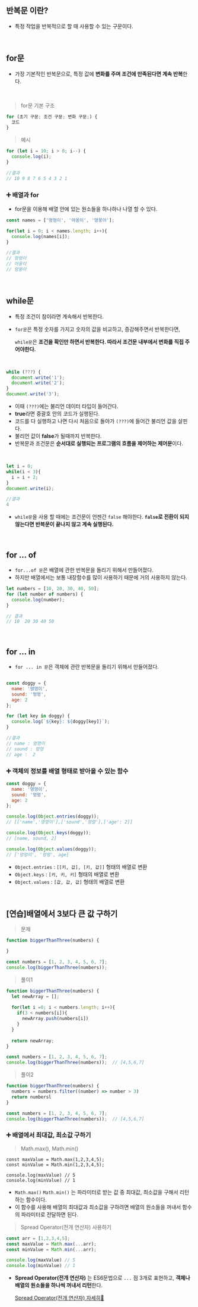 ## 반복문 이란?
- 특정 작업을 반복적으로 할 때 사용할 수 있는 구문이다.

<br>

## for문
- 가장 기본적인 반복문으로, 특정 값에 **변화를 주며 조건에 만족된다면 계속 반복**한다.

<br>

> for문 기본 구조

```javascript
for (초기 구문; 조건 구문; 변화 구문;) {
  코드
}

```

> 예시
```javascript
for (let i = 10; i > 0; i--) {
  console.log(i);
}

//결과
// 10 9 8 7 6 5 4 3 2 1
```

### ➕ 배열과 for
- for문을 이용해 배열 안에 있는 원소들을 하나하나 나열 할 수 있다.

```javascript
const names = ['멍멍이', '야옹이', '멍뭉이'];

for(let i = 0; i < names.length; i++){
  console.log(names[i]);
}

//결과
// 멍멍이
// 야옹이
// 멍뭉이

```


<br>

## while문
- 특정 조건이 참이라면 계속해서 반복한다.
- ```for문```은 특정 숫자를 가지고 숫자의 값을 비교하고, 증감해주면서 반복한다면, 
  
  ```while문```은 **조건을 확인만 하면서 반복한다. 따라서 조건문 내부에서 변화를 직접 주어야한다.**

<br>

```javascript
while (???) {
  document.write('1');
  document.write('2');
}
document.write('3');
```
- 이때 ```(???)```에는 불리언 데이터 타입이 들어간다.
- **true**라면 중괄호 안의 코드가 실행된다.
- 코드를 다 실행하고 나면 다시 처음으로 돌아가 ```(???)```에 들어간 불리언 값을 살핀다.
- 불리언 값이 **false**가 될때까지 반복한다.
- 반복문과 조건문은 **순서대로 실행되는 프로그램의 흐름을 제어하는 제어문**이다.

<br>

```javascript
let i = 0;
while(i < 3){
  i = i + 2;
}
document.write(i);

//결과
4 

```
- ```while문```을 사용 할 때에는 조건문이 언젠간 ```false``` 해야한다. **```false```로 전환이 되지 않는다면 반복문이 끝나지 않고 계속 실행된다.**

<br>

## for ... of
- ```for...of 문```은 배열에 관한 반복문을 돌리기 위해서 만들어졌다.
- 하지만 배열에서는 보통 내장함수를 많이 사용하기 때문에 거의 사용하지 않는다.

```javascript
let numbers = [10, 20, 30, 40, 50];
for (let number of numbers) {
  console.log(number);
}

// 결과
// 10  20 30 40 50

```

<br>

## for ... in
- ```for ... in 문```은 객체에 관란 반복문을 돌리기 위해서 만들어졌다.

```javascript

const doggy = {
  name: '멍멍이',
  sound: '멍멍',
  age: 2
};

for (let key in doggy) {
  console.log(`${key}: ${doggy[key]}`);
}

//결과 
// name : 멍멍이
// sound : 멍멍
// age :  2

```

### ➕ 객체의 정보를 배열 형태로 받아올 수 있는 함수
```javascript
const doggy = {
  name: '멍멍이',
  sound: '멍멍',
  age: 2
};

console.log(Object.entries(doggy));
// [['name','멍멍이'],['sound','멍멍'],['age': 2]]

console.log(Object.keys(doggy));
// [name, sound, 2]

console.log(Object.values(doggy));
// ['멍멍이', '멍멍', age]

```
- ```Object.entries``` : ```[[키, 값], [키, 값]]``` 형태의 배열로 변환
- ```Object.keys``` : ```[키, 키, 키]``` 형태의 배열로 변환
- ```Object.values``` : ```[값, 값, 값]``` 형태의 배열로 변환
 
 <br>
 
 ## [연습]배열에서 3보다 큰 값 구하기 
 
> 문제
```javascript
function biggerThanThree(numbers) {

}

const numbers = [1, 2, 3, 4, 5, 6, 7];
console.log(biggerThanThree(numbers)); 

```

> 풀이1
```javascript
function biggerThanThree(numbers) {
  let newArray = [];
  
  for(let i =0; i < numbers.length; i++){
    if(3 < numbers[i]){
      newArray.push(numbers[i])
    }
  }
  
  return newArray;
}

const numbers = [1, 2, 3, 4, 5, 6, 7];
console.log(biggerThanThree(numbers));  // [4,5,6,7]

```

> 풀이2
```javascript
function biggerThanThree(numbers) {
  numbers = numbers.filter((number) => number > 3)
  return numbersl
}

const numbers = [1, 2, 3, 4, 5, 6, 7];
console.log(biggerThanThree(numbers));  // [4,5,6,7]

```

### ➕ 배열에서 최대값, 최소값 구하기

> Math.max(), Math.min()

```javasciprt
const maxValue = Math.max(1,2,3,4,5);
const minValue = Math.min(1,2,3,4,5);

console.log(maxValue) // 5
console.log(minValue) // 1

```
- ```Math.max()``` ```Math.min()``` 는 파라미터로 받는 값 중 최대값, 최소값을 구해서 리턴하는 함수이다. 
- 이 함수를 사용해 배열의 최대값과 최소값을 구하려면 배열의 원소들을 꺼내서 함수의 파라미터로 전달하면 된다.


> Spread Operator(전개 연산자) 사용하기

```javascript
const arr = [1,2,3,4,5];
const maxValue = Math.max(...arr);
const minValue = Math.min(...arr);

console.log(maxValue) // 5
console.log(minValue) // 1

```
- **Spread Operator(전개 연산자)** 는 ES6문법으로 ```...``` 점 3개로 표현하고, **객체나 배열의 원소들을 하나씩 꺼내서 리턴**한다.
  
  [Spread Operator(전개 연산자) 자세히🔎](../ES6/spread.md)








